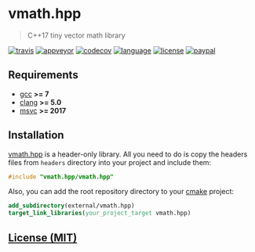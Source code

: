 # vmath.hpp

> C++17 tiny vector math library

[![travis][badge.travis]][travis]
[![appveyor][badge.appveyor]][appveyor]
[![codecov][badge.codecov]][codecov]
[![language][badge.language]][language]
[![license][badge.license]][license]
[![paypal][badge.paypal]][paypal]

[badge.travis]: https://img.shields.io/travis/BlackMATov/vmath.hpp/main.svg?logo=travis
[badge.appveyor]: https://img.shields.io/appveyor/ci/BlackMATov/vmath-hpp/main.svg?logo=appveyor
[badge.codecov]: https://img.shields.io/codecov/c/github/BlackMATov/vmath.hpp/main.svg?logo=codecov
[badge.language]: https://img.shields.io/badge/language-C%2B%2B17-yellow.svg
[badge.license]: https://img.shields.io/badge/license-MIT-blue.svg
[badge.paypal]: https://img.shields.io/badge/donate-PayPal-orange.svg?logo=paypal&colorA=00457C

[travis]: https://travis-ci.org/BlackMATov/vmath.hpp
[appveyor]: https://ci.appveyor.com/project/BlackMATov/vmath-hpp
[codecov]: https://codecov.io/gh/BlackMATov/vmath.hpp
[language]: https://en.wikipedia.org/wiki/C%2B%2B17
[license]: https://en.wikipedia.org/wiki/MIT_License
[paypal]: https://www.paypal.me/matov

[vmath]: https://github.com/BlackMATov/vmath.hpp

## Requirements

- [gcc](https://www.gnu.org/software/gcc/) **>= 7**
- [clang](https://clang.llvm.org/) **>= 5.0**
- [msvc](https://visualstudio.microsoft.com/) **>= 2017**

## Installation

[vmath.hpp][vmath] is a header-only library. All you need to do is copy the headers files from `headers` directory into your project and include them:

```cpp
#include "vmath.hpp/vmath.hpp"
```

Also, you can add the root repository directory to your [cmake](https://cmake.org) project:

```cmake
add_subdirectory(external/vmath.hpp)
target_link_libraries(your_project_target vmath.hpp)
```

## [License (MIT)](./LICENSE.md)
